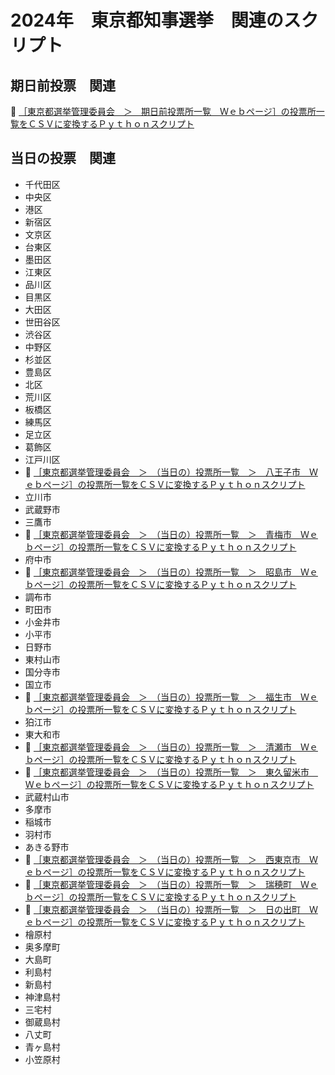 # 2024年　東京都知事選挙　関連のスクリプト


## 期日前投票　関連

📖 [［東京都選挙管理委員会　＞　期日前投票所一覧　Ｗｅｂページ］の投票所一覧をＣＳＶに変換するＰｙｔｈｏｎスクリプト](./early_voting/README.md)  


## 当日の投票　関連

* 千代田区
* 中央区
* 港区
* 新宿区
* 文京区
* 台東区
* 墨田区
* 江東区
* 品川区
* 目黒区
* 大田区
* 世田谷区
* 渋谷区
* 中野区
* 杉並区
* 豊島区
* 北区
* 荒川区
* 板橋区
* 練馬区
* 足立区
* 葛飾区
* 江戸川区
* 📖 [［東京都選挙管理委員会　＞　（当日の）投票所一覧　＞　八王子市　Ｗｅｂページ］の投票所一覧をＣＳＶに変換するＰｙｔｈｏｎスクリプト](./vote_on_the_day/hachioji/README.md)
* 立川市
* 武蔵野市
* 三鷹市
* 📖 [［東京都選挙管理委員会　＞　（当日の）投票所一覧　＞　青梅市　Ｗｅｂページ］の投票所一覧をＣＳＶに変換するＰｙｔｈｏｎスクリプト](./vote_on_the_day/ome/README.md)
* 府中市
* 📖 [［東京都選挙管理委員会　＞　（当日の）投票所一覧　＞　昭島市　Ｗｅｂページ］の投票所一覧をＣＳＶに変換するＰｙｔｈｏｎスクリプト](./vote_on_the_day/akishima/README.md)
* 調布市
* 町田市
* 小金井市
* 小平市
* 日野市
* 東村山市
* 国分寺市
* 国立市
* 📖 [［東京都選挙管理委員会　＞　（当日の）投票所一覧　＞　福生市　Ｗｅｂページ］の投票所一覧をＣＳＶに変換するＰｙｔｈｏｎスクリプト](./vote_on_the_day/fussa/README.md)
* 狛江市
* 東大和市
* 📖 [［東京都選挙管理委員会　＞　（当日の）投票所一覧　＞　清瀬市　Ｗｅｂページ］の投票所一覧をＣＳＶに変換するＰｙｔｈｏｎスクリプト](./vote_on_the_day/kiyose/README.md)
* 📖 [［東京都選挙管理委員会　＞　（当日の）投票所一覧　＞　東久留米市　Ｗｅｂページ］の投票所一覧をＣＳＶに変換するＰｙｔｈｏｎスクリプト](./vote_on_the_day/higashikurume/README.md)
* 武蔵村山市
* 多摩市
* 稲城市
* 羽村市
* あきる野市
* 📖 [［東京都選挙管理委員会　＞　（当日の）投票所一覧　＞　西東京市　Ｗｅｂページ］の投票所一覧をＣＳＶに変換するＰｙｔｈｏｎスクリプト](./vote_on_the_day/nishitokyo/README.md)
* 📖 [［東京都選挙管理委員会　＞　（当日の）投票所一覧　＞　瑞穂町　Ｗｅｂページ］の投票所一覧をＣＳＶに変換するＰｙｔｈｏｎスクリプト](./vote_on_the_day/mizuho/README.md)
* 📖 [［東京都選挙管理委員会　＞　（当日の）投票所一覧　＞　日の出町　Ｗｅｂページ］の投票所一覧をＣＳＶに変換するＰｙｔｈｏｎスクリプト](./vote_on_the_day/hinode/README.md)
* 檜原村
* 奥多摩町
* 大島町
* 利島村
* 新島村
* 神津島村
* 三宅村
* 御蔵島村
* 八丈町
* 青ヶ島村
* 小笠原村
